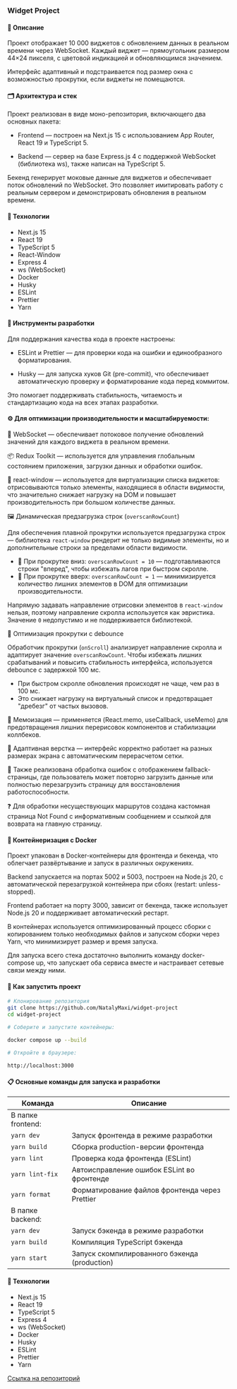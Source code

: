 ### Widget Project

#### 📜 Описание

Проект отображает 10 000 виджетов с обновлением данных в реальном времени через WebSocket.
Каждый виджет — прямоугольник размером 44×24 пикселя, с цветовой индикацией и обновляющимся значением.

Интерфейс адаптивный и подстраивается под размер окна с возможностью прокрутки, если виджеты не помещаются.

#### 🗂 Архитектура и стек

Проект реализован в виде моно-репозитория, включающего два основных пакета:

- Frontend — построен на Next.js 15 с использованием App Router, React 19 и TypeScript 5.

- Backend — сервер на базе Express.js 4 с поддержкой WebSocket (библиотека ws), также написан на TypeScript 5.

Бекенд генерирует моковые данные для виджетов и обеспечивает поток обновлений по WebSocket. Это позволяет имитировать работу с реальным сервером и демонстрировать обновления в реальном времени.

#### 📁 Технологии

- Next.js 15
- React 19
- TypeScript 5
- React-Window
- Express 4
- ws (WebSocket)
- Docker
- Husky
- ESLint
- Prettier
- Yarn

#### 🔧 Инструменты разработки

Для поддержания качества кода в проекте настроены:

- ESLint и Prettier — для проверки кода на ошибки и единообразного форматирования.

- Husky — для запуска хуков Git (pre-commit), что обеспечивает автоматическую проверку и форматирование кода перед коммитом.

Это помогает поддерживать стабильность, читаемость и стандартизацию кода на всех этапах разработки.

#### ⚙️ Для оптимизации производительности и масштабируемости:

🔄 WebSocket — обеспечивает потоковое получение обновлений значений для каждого виджета в реальном времени.

📦 Redux Toolkit — используется для управления глобальным состоянием приложения, загрузки данных и обработки ошибок.

🧩 react-window — используется для виртуализации списка виджетов: отрисовываются только элементы, находящиеся в области видимости, что значительно снижает нагрузку на DOM и повышает производительность при большом количестве данных.

🖼️ Динамическая предзагрузка строк (`overscanRowCount`)

Для обеспечения плавной прокрутки используется предзагрузка строк — библиотека `react-window` рендерит не только видимые элементы, но и дополнительные строки за пределами области видимости.

- 🔽 При прокрутке вниз: `overscanRowCount = 10` — подготавливаются строки "вперед", чтобы избежать лагов при быстром скролле.
- 🔼 При прокрутке вверх: `overscanRowCount = 1` — минимизируется количество лишних элементов в DOM для оптимизации производительности.

Напрямую задавать направление отрисовки элементов в `react-window` нельзя, поэтому направление скролла используется как эвристика. Значение `0` недопустимо и не поддерживается библиотекой.

📜 Оптимизация прокрутки с debounce

Обработчик прокрутки (`onScroll`) анализирует направление скролла и адаптирует значение `overscanRowCount`. Чтобы избежать лишних срабатываний и повысить стабильность интерфейса, используется debounce с задержкой 100 мс.

- При быстром скролле обновления происходят не чаще, чем раз в 100 мс.
- Это снижает нагрузку на виртуальный список и предотвращает "дребезг" от частых вызовов.

🧠 Мемоизация — применяется (React.memo, useCallback, useMemo) для предотвращения лишних перерисовок компонентов и стабилизации коллбеков.

📱 Адаптивная верстка — интерфейс корректно работает на разных размерах экрана с автоматическим перерасчетом сетки.

🚨 Также реализована обработка ошибок с отображением fallback-страницы, где пользователь может повторно загрузить данные или полностью перезагрузить страницу для восстановления работоспособности.

❓ Для обработки несуществующих маршрутов создана кастомная страница Not Found с информативным сообщением и ссылкой для возврата на главную страницу.

#### 🐳 Контейнеризация с Docker

Проект упакован в Docker-контейнеры для фронтенда и бекенда, что облегчает развёртывание и запуск в различных окружениях.

Backend запускается на портах 5002 и 5003, построен на Node.js 20, с автоматической перезагрузкой контейнера при сбоях (restart: unless-stopped).

Frontend работает на порту 3000, зависит от бекенда, также использует Node.js 20 и поддерживает автоматический рестарт.

В контейнерах используется оптимизированный процесс сборки с копированием только необходимых файлов и запуском сборки через Yarn, что минимизирует размер и время запуска.

Для запуска всего стека достаточно выполнить команду docker-compose up, что запускает оба сервиса вместе и настраивает сетевые связи между ними.

#### 🚀 Как запустить проект

```bash
# Клонирование репозитория
git clone https://github.com/NatalyMaxi/widget-project
cd widget-project

# Соберите и запустите контейнеры:

docker compose up --build

# Откройте в браузере:

http://localhost:3000

```

#### 📋 Основные команды для запуска и разработки

| Команда           | Описание                                       |
| ----------------- | ---------------------------------------------- |
| В папке frontend: |                                                |
| `yarn dev`        | Запуск фронтенда в режиме разработки           |
| `yarn build`      | Сборка production-версии фронтенда             |
| `yarn lint`       | Проверка кода фронтенда (ESLint)               |
| `yarn lint-fix`   | Автоисправление ошибок ESLint во фронтенде     |
| `yarn format`     | Форматирование файлов фронтенда через Prettier |
| В папке backend:  |                                                |
| `yarn dev`        | Запуск бэкенда в режиме разработки             |
| `yarn build`      | Компиляция TypeScript бэкенда                  |
| `yarn start`      | Запуск скомпилированного бэкенда (production)  |

#### 📁 Технологии

- Next.js 15
- React 19
- TypeScript 5
- Express 4
- ws (WebSocket)
- Docker
- Husky
- ESLint
- Prettier
- Yarn

[Ссылка на репозиторий](https://github.com/NatalyMaxi/widget-project)
